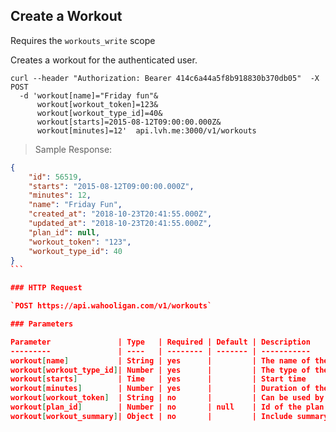 ## Create a Workout

Requires the `workouts_write` scope

Creates a workout for the authenticated user.

```shell
curl --header "Authorization: Bearer 414c6a44a5f8b918830b370db05"  -X POST
  -d 'workout[name]="Friday fun"&
      workout[workout_token]=123&
      workout[workout_type_id]=40&
      workout[starts]=2015-08-12T09:00:00.000Z&
      workout[minutes]=12'  api.lvh.me:3000/v1/workouts
```

> Sample Response:

``````json
{
    "id": 56519,
    "starts": "2015-08-12T09:00:00.000Z",
    "minutes": 12,
    "name": "Friday Fun",
    "created_at": "2018-10-23T20:41:55.000Z",
    "updated_at": "2018-10-23T20:41:55.000Z",
    "plan_id": null,
    "workout_token": "123",
    "workout_type_id": 40
}
```

### HTTP Request

`POST https://api.wahooligan.com/v1/workouts`

### Parameters

Parameter               | Type   | Required | Default | Description
---------               | ----   | -------- | ------- | -----------
workout[name]           | String | yes      |         | The name of the workout
workout[workout_type_id]| Number | yes      |         | The type of the workout - [Workout Types](#workout-types)
workout[starts]         | Time   | yes      |         | Start time
workout[minutes]        | Number | yes      |         | Duration of the workout in minutes
workout[workout_token]  | String | no       |         | Can be used by the application to identify the workout
workout[plan_id]        | Number | no       | null    | Id of the plan used in this workout
workout[workout_summary]| Object | no       |         | Include summary results - [Workout Summary](#create-a-workout-summary)
